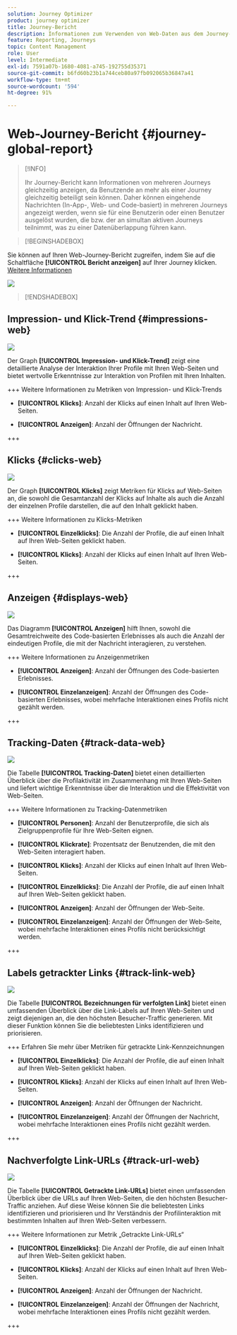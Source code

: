 ```yaml
---
solution: Journey Optimizer
product: journey optimizer
title: Journey-Bericht
description: Informationen zum Verwenden von Web-Daten aus dem Journey-Bericht
feature: Reporting, Journeys
topic: Content Management
role: User
level: Intermediate
exl-id: 7591a07b-1680-4081-a745-192755d35371
source-git-commit: b6fd60b23b1a744ceb80a97fb092065b36847a41
workflow-type: tm+mt
source-wordcount: '594'
ht-degree: 91%

---
```


# Web-Journey-Bericht {#journey-global-report}

>[!INFO]
>
>Ihr Journey-Bericht kann Informationen von mehreren Journeys gleichzeitig anzeigen, da Benutzende an mehr als einer Journey gleichzeitig beteiligt sein können. Daher können eingehende Nachrichten (In-App-, Web- und Code-basiert) in mehreren Journeys angezeigt werden, wenn sie für eine Benutzerin oder einen Benutzer ausgelöst wurden, die bzw. der an simultan aktiven Journeys teilnimmt, was zu einer Datenüberlappung führen kann.

>[!BEGINSHADEBOX]

Sie können auf Ihren Web-Journey-Bericht zugreifen, indem Sie auf die Schaltfläche **[!UICONTROL Bericht anzeigen]** auf Ihrer Journey klicken. [Weitere Informationen](report-gs-cja.md)

![](assets/report-access-jo.png)

>[!ENDSHADEBOX]

## Impression- und Klick-Trend {#impressions-web}

![](assets/cja-web-impression.png)

Der Graph **[!UICONTROL Impression- und Klick-Trend]** zeigt eine detaillierte Analyse der Interaktion Ihrer Profile mit Ihren Web-Seiten und bietet wertvolle Erkenntnisse zur Interaktion von Profilen mit Ihren Inhalten.

+++ Weitere Informationen zu Metriken von Impression- und Klick-Trends

* **[!UICONTROL Klicks]**: Anzahl der Klicks auf einen Inhalt auf Ihren Web-Seiten.

* **[!UICONTROL Anzeigen]**: Anzahl der Öffnungen der Nachricht.

+++

## Klicks {#clicks-web}

![](assets/cja-web-clicks.png)

Der Graph **[!UICONTROL Klicks]** zeigt Metriken für Klicks auf Web-Seiten an, die sowohl die Gesamtanzahl der Klicks auf Inhalte als auch die Anzahl der einzelnen Profile darstellen, die auf den Inhalt geklickt haben.

+++ Weitere Informationen zu Klicks-Metriken

* **[!UICONTROL Einzelklicks]**: Die Anzahl der Profile, die auf einen Inhalt auf Ihren Web-Seiten geklickt haben.

* **[!UICONTROL Klicks]**: Anzahl der Klicks auf einen Inhalt auf Ihren Web-Seiten.

+++

## Anzeigen {#displays-web}

![](assets/cja-web-displays.png)

Das Diagramm **[!UICONTROL Anzeigen]** hilft Ihnen, sowohl die Gesamtreichweite des Code-basierten Erlebnisses als auch die Anzahl der eindeutigen Profile, die mit der Nachricht interagieren, zu verstehen.

+++ Weitere Informationen zu Anzeigenmetriken

* **[!UICONTROL Anzeigen]**: Anzahl der Öffnungen des Code-basierten Erlebnisses.

* **[!UICONTROL Einzelanzeigen]**: Anzahl der Öffnungen des Code-basierten Erlebnisses, wobei mehrfache Interaktionen eines Profils nicht gezählt werden.

+++

## Tracking-Daten {#track-data-web}

![](assets/cja-web-tracking-data.png)

Die Tabelle **[!UICONTROL Tracking-Daten]** bietet einen detaillierten Überblick über die Profilaktivität im Zusammenhang mit Ihren Web-Seiten und liefert wichtige Erkenntnisse über die Interaktion und die Effektivität von Web-Seiten.

+++ Weitere Informationen zu Tracking-Datenmetriken

* **[!UICONTROL Personen]**: Anzahl der Benutzerprofile, die sich als Zielgruppenprofile für Ihre Web-Seiten eignen.

* **[!UICONTROL Klickrate]**: Prozentsatz der Benutzenden, die mit den Web-Seiten interagiert haben.

* **[!UICONTROL Klicks]**: Anzahl der Klicks auf einen Inhalt auf Ihren Web-Seiten.

* **[!UICONTROL Einzelklicks]**: Die Anzahl der Profile, die auf einen Inhalt auf Ihren Web-Seiten geklickt haben.

* **[!UICONTROL Anzeigen]**: Anzahl der Öffnungen der Web-Seite.

* **[!UICONTROL Einzelanzeigen]**: Anzahl der Öffnungen der Web-Seite, wobei mehrfache Interaktionen eines Profils nicht berücksichtigt werden.

+++

## Labels getrackter Links {#track-link-web}

![](assets/cja-web-tracked-link-labels.png)

Die Tabelle **[!UICONTROL Bezeichnungen für verfolgten Link]** bietet einen umfassenden Überblick über die Link-Labels auf Ihren Web-Seiten und zeigt diejenigen an, die den höchsten Besucher-Traffic generieren. Mit dieser Funktion können Sie die beliebtesten Links identifizieren und priorisieren.

+++ Erfahren Sie mehr über Metriken für getrackte Link-Kennzeichnungen

* **[!UICONTROL Einzelklicks]**: Die Anzahl der Profile, die auf einen Inhalt auf Ihren Web-Seiten geklickt haben.

* **[!UICONTROL Klicks]**: Anzahl der Klicks auf einen Inhalt auf Ihren Web-Seiten.

* **[!UICONTROL Anzeigen]**: Anzahl der Öffnungen der Nachricht.

* **[!UICONTROL Einzelanzeigen]**: Anzahl der Öffnungen der Nachricht, wobei mehrfache Interaktionen eines Profils nicht gezählt werden.

+++

## Nachverfolgte Link-URLs {#track-url-web}

![](assets/cja-web-tracked-link-urls.png)

Die Tabelle **[!UICONTROL Getrackte Link-URLs]** bietet einen umfassenden Überblick über die URLs auf Ihren Web-Seiten, die den höchsten Besucher-Traffic anziehen. Auf diese Weise können Sie die beliebtesten Links identifizieren und priorisieren und Ihr Verständnis der Profilinteraktion mit bestimmten Inhalten auf Ihren Web-Seiten verbessern.

+++ Weitere Informationen zur Metrik „Getrackte Link-URLs“

* **[!UICONTROL Einzelklicks]**: Die Anzahl der Profile, die auf einen Inhalt auf Ihren Web-Seiten geklickt haben.

* **[!UICONTROL Klicks]**: Anzahl der Klicks auf einen Inhalt auf Ihren Web-Seiten.

* **[!UICONTROL Anzeigen]**: Anzahl der Öffnungen der Nachricht.

* **[!UICONTROL Einzelanzeigen]**: Anzahl der Öffnungen der Nachricht, wobei mehrfache Interaktionen eines Profils nicht gezählt werden.

+++
